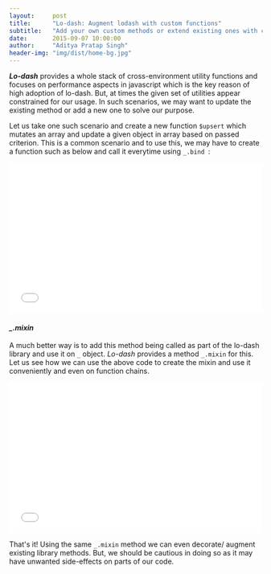 ```yaml
---
layout:     post
title:      "Lo-dash: Augment lodash with custom functions"
subtitle:   "Add your own custom methods or extend existing ones with custom behaviour"
date:       2015-09-07 10:00:00
author:     "Aditya Pratap Singh"
header-img: "img/dist/home-bg.jpg"
---
```


<p>
<b><i>Lo-dash</i></b> provides a whole stack of cross-environment utility functions and focuses on performance aspects in javascript which is the key reason of high adoption of lo-dash.
But, at times the given set of utilities appear constrained for our usage. In such scenarios, we may want to update the existing method or add a new one to solve our purpose.
</p>

<p>
Let us take one such scenario and create a new function <code>$upsert</code> which mutates an array and update a given object in array based on passed criterion. 
This is a common scenario and to use this, we may have to create a function such as below and call it everytime using <code>_.bind </code>:
</p>
<iframe width="100%" height="300" src="//jsfiddle.net/sublimejs/3wLahfLv/3/embedded/" allowfullscreen="allowfullscreen" frameborder="0"></iframe>

<p>
<h4><b><i>_.mixin</i></b></h4>
A much better way is to add this method being called as part of the lo-dash library and use it on <code>_</code> object. <i>Lo-dash</i> provides a method <code>_.mixin</code>
for this. Let us see how we can use the above code to create the mixin and use it conveniently and even on function chains.
</p>

<iframe width="100%" height="300" src="//jsfiddle.net/sublimejs/9ocfbcof/1/embedded/" allowfullscreen="allowfullscreen" frameborder="0"></iframe>

<p> That's it! Using the same <code>_.mixin</code> method we can even decorate/ augment existing library methods. But, we should be cautious in doing so as it may have unwanted side-effects
 on parts of our code.</p>